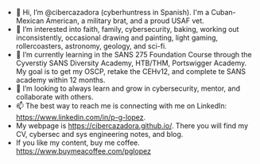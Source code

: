- 👋 Hi, I’m @cibercazadora (cyberhuntress in Spanish). I'm a Cuban-Mexican American, a military brat, and a proud USAF vet.
- 👀 I’m interested into faith, family, cybersecurity, baking, working out inconsistently, occasional drawing and painting, light gaming, rollercoasters, astronomy, geology, and sci-fi. 
- 🌱 I’m currently learning in the SANS 275 Foundation Course through the Cyverstiy SANS Diversity Academy, HTB/THM, Portswigger Academy. My goal is to get my OSCP, retake the CEHv12, and complete te SANS academy within 12 months.
- 💞️ I’m looking to always learn and grow in cybersecurity, mentor, and collaborate with others.
- 📫 The best way to reach me is connecting with me on LinkedIn: https://www.linkedin.com/in/p-g-lopez.
- My webpage is https://cibercazadora.github.io/. There you will find my CV, cybersec and sys engineering notes, and blog. 
- If you like my content, buy me coffee. https://www.buymeacoffee.com/pglopez

<!---
cibercazadora/cibercazadora is a ✨ special ✨ repository because its `README.md` (this file) appears on your GitHub profile.
You can click the Preview link to take a look at your changes.
--->
